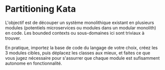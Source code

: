# Partitioning Kata

L'objectif est de découper un système monolithique existant en plusieurs modules (potentiels microservices ou modules dans un modular monolith) en code. Les bounded contexts ou sous-domaines ici sont triviaux à trouver.

En pratique, importez la base de code du langage de votre choix, créez les 3 modules cibles, puis déplacez les classes aux mieux, et faites ce que vous jugez nécessaire pour s'assurrer que chaque module est sufisamment autonome en fonctionnalité.


